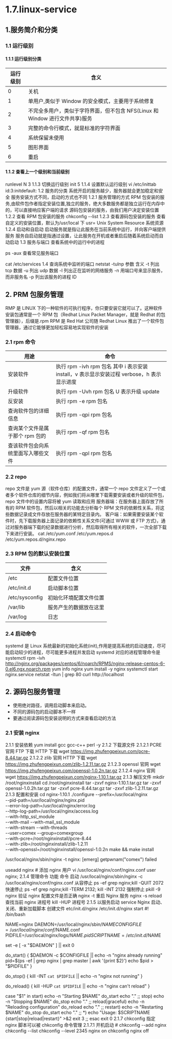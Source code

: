 # 1.7.linux-service

## 1.服务简介和分类

### 1.1 运行级别

#### 1.1.1 运行级别分类

| 运行级别 | 含义                                                                         |
| -------- | ---------------------------------------------------------------------------- |
| 0        | 关机                                                                         |
| 1        | 单用户,类似于 Window 的安全模式，主要用于系统修复                            |
| 2        | 不完全多用户，类似于字符界面，但不包含 NFS(Linux 和 Window 进行文件共享)服务 |
| 3        | 完整的命令行模式，就是标准的字符界面                                         |
| 4        | 系统保留未使用                                                               |
| 5        | 图形界面                                                                     |
| 6        | 重启                                                                         |

#### 1.1.2 查看上一个级别和当前级别

runlevel
N 3
1.1.3 切换运行级别
init 5
1.1.4 设置默认运行级别
vi /etc/inittab
id:3:initdefault:
1.2 服务的分类
系统开启的服务越少，服务器就会更加稳定和安全
服务安装方式不同，启动的方式也不同
1.2.1 服务管理的方式
RPM 包安装的服务,由软件包作者指定安装位置,独立的服务，绝大多数服务都是独立运行在内存中的，可以直接响应客户端的请求
源码包安装的服务，由我们用户决定安装位置
1.2.2 查看 RPM 包安装的服务
chkconfig --list
1.2.3 查看源码包安装的服务
查看自定义的安装位置，默认为/usr/local 下
usr= Unix System Resource 系统资源
1.2.4 启动和自启动
启动服务就是指让此服务在当前系统中运行，并向客户端提供服务
服务自启动就是指通过设置，让此服务在开机或者重启后随着系统启动而自动启动
1.3 服务与端口
查看系统中的运行中的进程

ps -aux
查看常见服务端口

cat /etc/services
1.4 查询系统中监听的端口
netstat -tulnp
参数 含义
-t 列出 tcp 数据
-u 列出 udp 数据
-l 列出正在监听的网络服务
-n 用端口号来显示服务，而非服务名
-p 列出该服务的进程 ID

## 2. PRM 包服务管理

RMP 是 LINUX 下的一种软件的可执行程序，你只要安装它就可以了。这种软件安装包通常是一个 RPM 包（Redhat Linux Packet Manager，就是 Redhat 的包管理器），后缀是.rpm
RPM 是 Red Hat 公司随 Redhat Linux 推出了一个软件包管理器，通过它能够更加轻松容易地实现软件的安装

### 2.1 rpm 命令

| 用途                               | 命令                                                                                       |
| ---------------------------------- | ------------------------------------------------------------------------------------------ |
| 安装软件                           | 执行 rpm -ivh rpm 包名 其中 i 表示安装 install，v 表示显示安装过程 verbose，h 表示显示进度 |
| 升级软件                           | 执行 rpm -Uvh rpm 包名 U 表示升级 update                                                   |
| 反安装                             | 执行 rpm -e rpm 包名                                                                       |
| 查询软件包的详细信息               | 执行 rpm -qpi rpm 包名                                                                     |
| 查询某个文件是属于那个 rpm 包的    | 执行 rpm -qf rpm 包名                                                                      |
| 查该软件包会向系统里面写入哪些文件 | 执行 rpm -qpl rpm 包名                                                                     |

### 2.2 repo

repo 文件是 yum 源（软件仓库）的配置文件，通常一个 repo 文件定义了一个或者多个软件仓库的细节内容，例如我们将从哪里下载需要安装或者升级的软件包，repo 文件中的设置内容将被 yum 读取和应用
服务器端：在服务器上面存放了所有的 RPM 软件包，然后以相关的功能去分析每个 RPM 文件的依赖性关系，将这些数据记录成文件存放在服务器的某特定目录内。
客户端：如果需要安装某个软件时，先下载服务器上面记录的依赖性关系文件(可通过 WWW 或 FTP 方式)，通过对服务器端下载的纪录数据进行分析，然后取得所有相关的软件，一次全部下载下来进行安装。
cat /etc/yum.conf
/etc/yum.repos.d
/etc/yum.repos.d/nginx.repo

### 2.3 RPM 包的默认安装位置

| 文件           | 含义                   |
| -------------- | ---------------------- |
| /etc           | 配置文件位置           |
| /etc/init.d    | 启动脚本位置           |
| /etc/sysconfig | 初始化环境配置文件位置 |
| /var/lib       | 服务产生的数据放在这里 |
| /var/log       | 日志                   |

### 2.4 启动命令

systemd 是 Linux 系统最新的初始化系统(init),作用是提高系统的启动速度，尽可能启动较少的进程，尽可能更多进程并发启动
systemd 对应的进程管理命令是 systemctl
rpm -ivh http://nginx.org/packages/centos/6/noarch/RPMS/nginx-release-centos-6-0.el6.ngx.noarch.rpm
yum info nginx
yum install -y nginx
systemctl start nginx.service
netstat -ltun | grep 80
curl http://localhost

## 2. 源码包服务管理

- 使用绝对路径，调用启动脚本来启动。
- 不同的源码包的启动脚本不一样
- 要通过阅读源码包安装说明的方式来查看启动的方法

### 2.1 安装 nginx

2.1.1 安装依赖
yum install gcc gcc-c++ perl -y
2.1.2 下载源文件
2.1.2.1 PCRE
官网
FTP 下载
HTTP 下载
wget https://img.zhufengpeixun.com/pcre-8.44.tar.gz
2.1.2.2 zlib
官网
HTTP 下载
wget https://img.zhufengpeixun.com/zlib-1.2.11.tar.gz
2.1.2.3 openssl
官网
wget https://img.zhufengpeixun.com/openssl-1.0.2n.tar.gz
2.1.2.4 nginx
官网
wget https://img.zhufengpeixun.com/nginx-1.10.1.tar.gz
2.1.3 解压文件
mkdir /root/nginxinstall
cd /root/nginxinstall
tar -zxvf nginx-1.10.1.tar.gz
tar -zxvf openssl-1.0.2h.tar.gz
tar -zxvf pcre-8.44.tar.gz
tar -zxvf zlib-1.2.11.tar.gz
2.1.3 配置和安装
cd nginx-1.10.1
./configure --prefix=/usr/local/nginx \
--pid-path=/usr/local/nginx/nginx.pid \
--error-log-path=/usr/local/nginx/error.log \
--http-log-path=/usr/local/nginx/access.log \
--with-http_ssl_module \
--with-mail --with-mail_ssl_module \
--with-stream --with-threads \
--user=comex --group=comexgroup \
--with-pcre=/root/nginxinstall/pcre-8.44 \
--with-zlib=/root/nginxinstall/zlib-1.2.11 \
--with-openssl=/root/nginxinstall/openssl-1.0.2n
make && make install

/usr/local/nginx/sbin/nginx -t
nginx: [emerg] getpwnam("comex") failed

useadd nginx # 添加 nginx 用户
vi /usr/local/nginx/conf/nginx.conf
user nginx;
2.1.4 管理命令
功能 命令
启动 /usr/local/nginx/sbin/nginx -c /usr/local/nginx/conf/nginx.conf
从容停止 ps -ef grep nginx;kill -QUIT 2072
快速停止 ps -ef grep nginx;kill -TERM 2132; kill -INT 2132
强制停止 pkill -9 nginx
验证 nginx 配置文件是否正确 nginx -t
重启 Nginx 服务 nginx -s reload
查找当前 nginx 进程号 kill -HUP 进程号
2.1.5 以服务启动 service
Nginx 启动、关闭、重新加载脚本
创建文件 etc/init.d/nginx
/etc/init.d/nginx start
#! /bin/bash

NAME=nginx
DAEMON=/usr/local/nginx/sbin/$NAME
CONFIGFILE=/usr/local/nginx/conf/$NAME.conf
PIDFILE=/usr/local/nginx/logs/$NAME.pid
SCRIPTNAME=/etc/init.d/$NAME

set -e
[ -x "$DAEMON" ] || exit 0

do_start() {
$DAEMON -c $CONFIGFILE  || echo -n "nginx already running"
 pid=$(ps -ef | grep nginx | grep master | awk '{print $2}')
 echo $pid > "$PIDFILE"
}

do_stop() {
kill -INT `cat $PIDFILE` || echo -n "nginx not running"
}

do_reload() {
kill -HUP `cat $PIDFILE` || echo -n "nginx can't reload"
}

case "$1" in
start)
echo -n "Starting $NAME"
do_start
echo "."
;;
stop)
echo -n "Stopping $NAME"
do_stop
echo "."
;;
reload|graceful)
echo -n "Reloading configuration"
do_reload
echo "."
;;
restart)
echo -n "Restarting $NAME"
do_stop
do_start
echo "."
;;
\*)
echo "Usage: $SCRIPTNAME {start|stop|reload|restart}" >&2
exit 3
;;
esac
exit 0
2.1.7 chkconfig
指定 nginx 脚本可以被 chkconfig 命令管理
2.1.7.1 开机启动 #
chkconfig --add nginx
chkconfig --list
chkconfig --level 2345 nginx on
chkconfig nginx off
